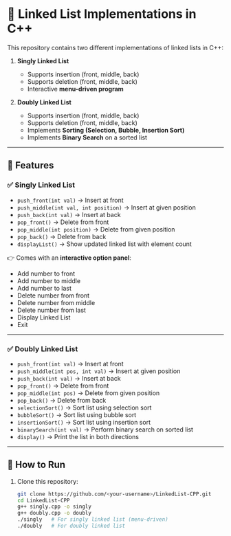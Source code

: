 # 🔗 Linked List Implementations in C++

This repository contains two different implementations of linked lists in C++:

1. **Singly Linked List**  
   - Supports insertion (front, middle, back)  
   - Supports deletion (front, middle, back)  
   - Interactive **menu-driven program**  

2. **Doubly Linked List**  
   - Supports insertion (front, middle, back)  
   - Supports deletion (front, middle, back)  
   - Implements **Sorting (Selection, Bubble, Insertion Sort)**  
   - Implements **Binary Search** on a sorted list  

---

## 📌 Features

### ✅ Singly Linked List
- `push_front(int val)` → Insert at front  
- `push_middle(int val, int position)` → Insert at given position  
- `push_back(int val)` → Insert at back  
- `pop_front()` → Delete from front  
- `pop_middle(int position)` → Delete from given position  
- `pop_back()` → Delete from back  
- `displayList()` → Show updated linked list with element count  

👉 Comes with an **interactive option panel**:
- Add number to front
- Add number to middle
- Add number to last
- Delete number from front
- Delete number from middle
- Delete number from last
- Display Linked List
- Exit


---

### ✅ Doubly Linked List
- `push_front(int val)` → Insert at front  
- `push_middle(int pos, int val)` → Insert at given position  
- `push_back(int val)` → Insert at back  
- `pop_front()` → Delete from front  
- `pop_middle(int pos)` → Delete from given position  
- `pop_back()` → Delete from back  
- `selectionSort()` → Sort list using selection sort  
- `bubbleSort()` → Sort list using bubble sort  
- `insertionSort()` → Sort list using insertion sort  
- `binarySearch(int val)` → Perform binary search on sorted list  
- `display()` → Print the list in both directions  

---

## 🚀 How to Run

1. Clone this repository:
   ```bash
   git clone https://github.com/<your-username>/LinkedList-CPP.git
   cd LinkedList-CPP
   g++ singly.cpp -o singly
   g++ doubly.cpp -o doubly
   ./singly   # For singly linked list (menu-driven)
   ./doubly   # For doubly linked list
   


